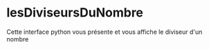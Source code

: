 # lesDiviseursDuNombre
Cette interface python vous présente et vous affiche le diviseur d'un nombre
